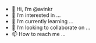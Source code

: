 - 👋 Hi, I’m @avinkr
- 👀 I’m interested in ...
- 🌱 I’m currently learning ...
- 💞️ I’m looking to collaborate on ...
- 📫 How to reach me ...

<!---
avinkr/avinkr is a ✨ special ✨ repository because its `README.md` (this file) appears on your GitHub profile.
You can click the Preview link to take a look at your changes.
--->
